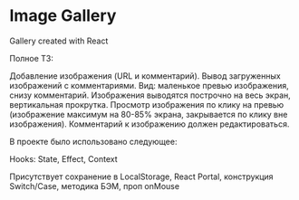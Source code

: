 # Image Gallery
Gallery created with React

Полное ТЗ:

Добавление изображения (URL и комментарий).
Вывод загруженных изображений с комментариями.
Вид: маленькое превью изображения, снизу комментарий.
Изображения выводятся построчно на весь экран, вертикальная прокрутка.
Просмотр изображения по клику на превью (изображение максимум на 80-85% экрана, закрывается по клику вне изображения).
Комментарий к изображению должен редактироваться.



В проекте было использовано следующее:

Hooks:
State, Effect, Context

Присутствует сохранение в LocalStorage, React Portal, конструкция Switch/Case, методика БЭМ, проп onMouse
